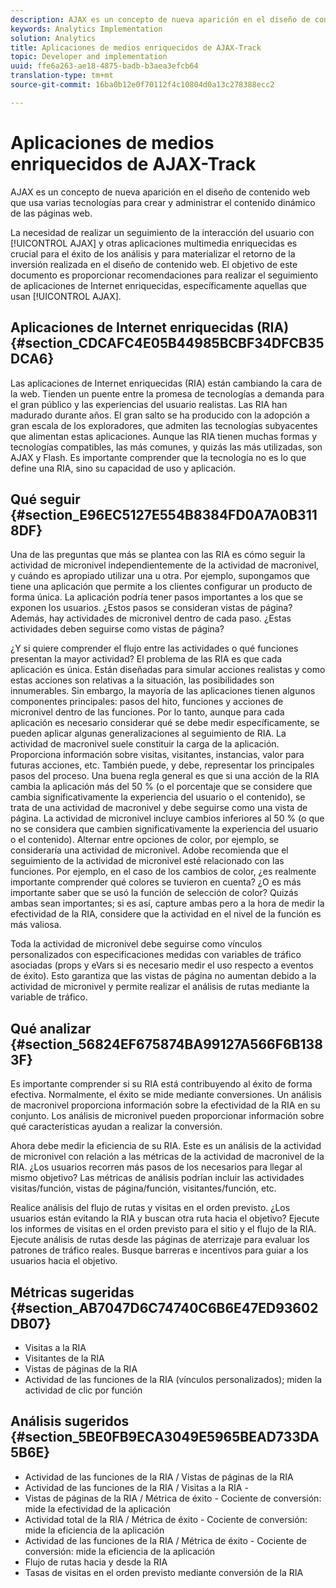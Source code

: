 ```yaml
---
description: AJAX es un concepto de nueva aparición en el diseño de contenido web que usa varias tecnologías para crear y administrar el contenido dinámico de las páginas web.
keywords: Analytics Implementation
solution: Analytics
title: Aplicaciones de medios enriquecidos de AJAX-Track
topic: Developer and implementation
uuid: ffe6a263-ae18-4875-badb-b3aea3efcb64
translation-type: tm+mt
source-git-commit: 16ba0b12e0f70112f4c10804d0a13c278388ecc2

---
```



# Aplicaciones de medios enriquecidos de AJAX-Track

AJAX es un concepto de nueva aparición en el diseño de contenido web que usa varias tecnologías para crear y administrar el contenido dinámico de las páginas web.

La necesidad de realizar un seguimiento de la interacción del usuario con [!UICONTROL AJAX] y otras aplicaciones multimedia enriquecidas es crucial para el éxito de los análisis y para materializar el retorno de la inversión realizada en el diseño de contenido web. El objetivo de este documento es proporcionar recomendaciones para realizar el seguimiento de aplicaciones de Internet enriquecidas, específicamente aquellas que usan [!UICONTROL AJAX].

## Aplicaciones de Internet enriquecidas (RIA) {#section_CDCAFC4E05B44985BCBF34DFCB35DCA6}

Las aplicaciones de Internet enriquecidas (RIA) están cambiando la cara de la web. Tienden un puente entre la promesa de tecnologías a demanda para el gran público y las experiencias del usuario realistas. Las RIA han madurado durante años. El gran salto se ha producido con la adopción a gran escala de los exploradores, que admiten las tecnologías subyacentes que alimentan estas aplicaciones. Aunque las RIA tienen muchas formas y tecnologías compatibles, las más comunes, y quizás las más utilizadas, son AJAX y Flash. Es importante comprender que la tecnología no es lo que define una RIA, sino su capacidad de uso y aplicación.

## Qué seguir {#section_E96EC5127E554B8384FD0A7A0B3118DF}

Una de las preguntas que más se plantea con las RIA es cómo seguir la actividad de micronivel independientemente de la actividad de macronivel, y cuándo es apropiado utilizar una u otra. Por ejemplo, supongamos que tiene una aplicación que permite a los clientes configurar un producto de forma única. La aplicación podría tener pasos importantes a los que se exponen los usuarios. ¿Estos pasos se consideran vistas de página? Además, hay actividades de micronivel dentro de cada paso. ¿Estas actividades deben seguirse como vistas de página?

¿Y si quiere comprender el flujo entre las actividades o qué funciones presentan la mayor actividad? El problema de las RIA es que cada aplicación es única. Están diseñadas para simular acciones realistas y como estas acciones son relativas a la situación, las posibilidades son innumerables. Sin embargo, la mayoría de las aplicaciones tienen algunos componentes principales: pasos del hito, funciones y acciones de micronivel dentro de las funciones. Por lo tanto, aunque para cada aplicación es necesario considerar qué se debe medir específicamente, se pueden aplicar algunas generalizaciones al seguimiento de RIA.
La actividad de macronivel suele constituir la carga de la aplicación. Proporciona información sobre visitas, visitantes, instancias, valor para futuras acciones, etc. También puede, y debe, representar los principales pasos del proceso. Una buena regla general es que si una acción de la RIA cambia la aplicación más del 50 % (o el porcentaje que se considere que cambia significativamente la experiencia del usuario o el contenido), se trata de una actividad de macronivel y debe seguirse como una vista de página.
La actividad de micronivel incluye cambios inferiores al 50 % (o que no se considera que cambien significativamente la experiencia del usuario o el contenido). Alternar entre opciones de color, por ejemplo, se consideraría una actividad de micronivel. Adobe recomienda que el seguimiento de la actividad de micronivel esté relacionado con las funciones. Por ejemplo, en el caso de los cambios de color, ¿es realmente importante comprender qué colores se tuvieron en cuenta? ¿O es más importante saber que se usó la función de selección de color? Quizás ambas sean importantes; si es así, capture ambas pero a la hora de medir la efectividad de la RIA, considere que la actividad en el nivel de la función es más valiosa.

Toda la actividad de micronivel debe seguirse como vínculos personalizados con especificaciones medidas con variables de tráfico asociadas (props y eVars si es necesario medir el uso respecto a eventos de éxito). Esto garantiza que las vistas de página no aumentan debido a la actividad de micronivel y permite realizar el análisis de rutas mediante la variable de tráfico.

## Qué analizar {#section_56824EF675874BA99127A566F6B1383F}

Es importante comprender si su RIA está contribuyendo al éxito de forma efectiva. Normalmente, el éxito se mide mediante conversiones. Un análisis de macronivel proporciona información sobre la efectividad de la RIA en su conjunto. Los análisis de micronivel pueden proporcionar información sobre qué características ayudan a realizar la conversión.

Ahora debe medir la eficiencia de su RIA. Este es un análisis de la actividad de micronivel con relación a las métricas de la actividad de macronivel de la RIA. ¿Los usuarios recorren más pasos de los necesarios para llegar al mismo objetivo? Las métricas de análisis podrían incluir las actividades visitas/función, vistas de página/función, visitantes/función, etc.

Realice análisis del flujo de rutas y visitas en el orden previsto. ¿Los usuarios están evitando la RIA y buscan otra ruta hacia el objetivo? Ejecute los informes de visitas en el orden previsto para el sitio y el flujo de la RIA. Ejecute análisis de rutas desde las páginas de aterrizaje para evaluar los patrones de tráfico reales. Busque barreras e incentivos para guiar a los usuarios hacia el objetivo.

## Métricas sugeridas {#section_AB7047D6C74740C6B6E47ED93602DB07}

* Visitas a la RIA
* Visitantes de la RIA
* Vistas de páginas de la RIA
* Actividad de las funciones de la RIA (vínculos personalizados); miden la actividad de clic por función

## Análisis sugeridos {#section_5BE0FB9ECA3049E5965BEAD733DA5B6E}

* Actividad de las funciones de la RIA / Vistas de páginas de la RIA
* Actividad de las funciones de la RIA / Visitas a la RIA -
* Vistas de páginas de la RIA / Métrica de éxito - Cociente de conversión: mide la efectividad de la aplicación
* Actividad total de la RIA / Métrica de éxito - Cociente de conversión: mide la eficiencia de la aplicación
* Actividad de las funciones de la RIA / Métrica de éxito - Cociente de conversión: mide la eficiencia de la aplicación
* Flujo de rutas hacia y desde la RIA
* Tasas de visitas en el orden previsto mediante conversión de la RIA

